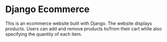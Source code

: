 # Django Ecommerce

This is an ecommerce website built with Django. The website displays products. Users can add and remove products to/from their cart while also specifying the quantity of each item.

